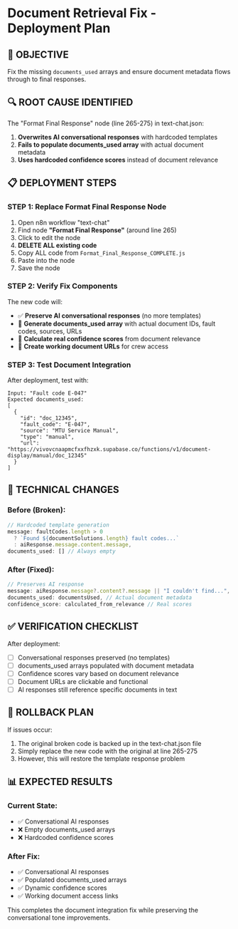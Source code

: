 # Document Retrieval Fix - Deployment Plan

## 🎯 OBJECTIVE
Fix the missing `documents_used` arrays and ensure document metadata flows through to final responses.

## 🔍 ROOT CAUSE IDENTIFIED
The "Format Final Response" node (line 265-275) in text-chat.json:
1. **Overwrites AI conversational responses** with hardcoded templates
2. **Fails to populate documents_used array** with actual document metadata
3. **Uses hardcoded confidence scores** instead of document relevance

## 📋 DEPLOYMENT STEPS

### STEP 1: Replace Format Final Response Node
1. Open n8n workflow "text-chat"
2. Find node **"Format Final Response"** (around line 265)
3. Click to edit the node
4. **DELETE ALL existing code**
5. Copy ALL code from `Format_Final_Response_COMPLETE.js`
6. Paste into the node
7. Save the node

### STEP 2: Verify Fix Components

The new code will:
- ✅ **Preserve AI conversational responses** (no more templates)
- 🎯 **Generate documents_used array** with actual document IDs, fault codes, sources, URLs
- 🎯 **Calculate real confidence scores** from document relevance
- 🎯 **Create working document URLs** for crew access

### STEP 3: Test Document Integration

After deployment, test with:
```
Input: "Fault code E-047"
Expected documents_used:
[
  {
    "id": "doc_12345",
    "fault_code": "E-047", 
    "source": "MTU Service Manual",
    "type": "manual",
    "url": "https://vivovcnaapmcfxxfhzxk.supabase.co/functions/v1/document-display/manual/doc_12345"
  }
]
```

## 🔧 TECHNICAL CHANGES

### Before (Broken):
```javascript
// Hardcoded template generation
message: faultCodes.length > 0
  ? `Found ${documentSolutions.length} fault codes...`
  : aiResponse.message.content.message,
documents_used: [] // Always empty
```

### After (Fixed):
```javascript
// Preserves AI response
message: aiResponse.message?.content?.message || "I couldn't find...",
documents_used: documentsUsed, // Actual document metadata
confidence_score: calculated_from_relevance // Real scores
```

## ✅ VERIFICATION CHECKLIST

After deployment:
- [ ] Conversational responses preserved (no templates)
- [ ] documents_used arrays populated with document metadata
- [ ] Confidence scores vary based on document relevance
- [ ] Document URLs are clickable and functional
- [ ] AI responses still reference specific documents in text

## 🚨 ROLLBACK PLAN

If issues occur:
1. The original broken code is backed up in the text-chat.json file
2. Simply replace the new code with the original at line 265-275
3. However, this will restore the template response problem

## 📊 EXPECTED RESULTS

### Current State:
- ✅ Conversational AI responses
- ❌ Empty documents_used arrays
- ❌ Hardcoded confidence scores

### After Fix:
- ✅ Conversational AI responses  
- ✅ Populated documents_used arrays
- ✅ Dynamic confidence scores
- ✅ Working document access links

This completes the document integration fix while preserving the conversational tone improvements.
